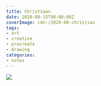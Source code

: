 ```yaml
---
title: Christiaan
date: 2020-08-15T00:00:00Z
coverImage: cdn:/2020-08-christian
tags:
- art
- creative
- procreate
- drawing
categories:
- notes
---
```


![](cdn:/2020-08-christian?class=fw)
